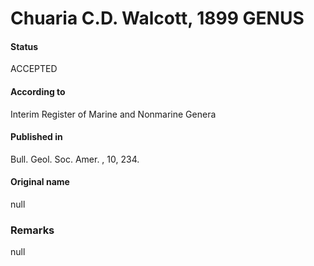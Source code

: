 Chuaria C.D. Walcott, 1899 GENUS
=======

#### Status
ACCEPTED

#### According to
Interim Register of Marine and Nonmarine Genera

#### Published in
Bull. Geol. Soc. Amer. , 10, 234.

#### Original name
null

### Remarks
null